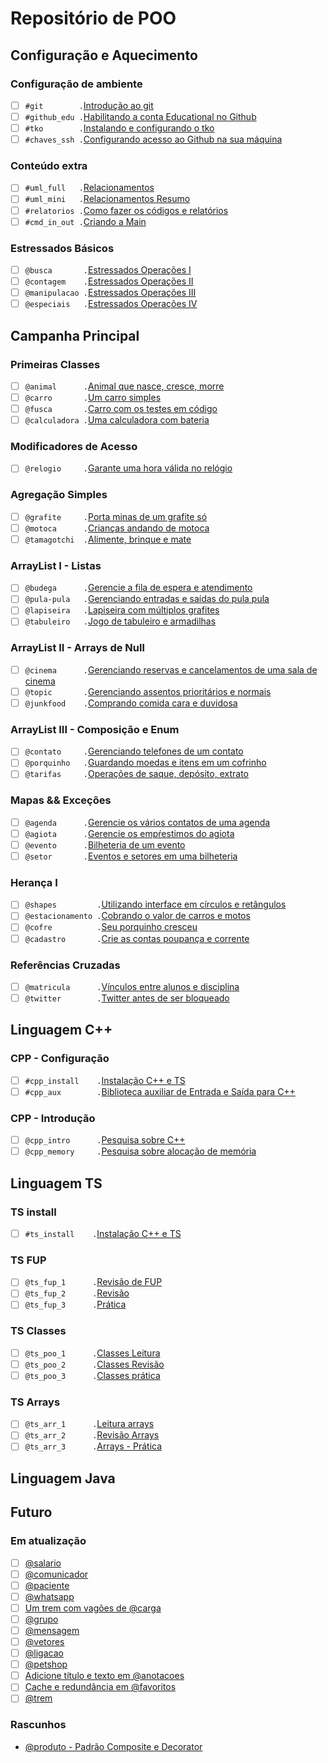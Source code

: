 # Repositório de POO

## Configuração e Aquecimento

### Configuração de ambiente<!-- +xp:0 -->

- [ ] `#git        .`[Introdução ao git](wiki/git/README.md)
- [ ] `#github_edu .`[Habilitando a conta Educational no Github](wiki/git/github.md)
- [ ] `#tko        .`[Instalando e configurando o tko](https://github.com/senapk/tko?tab=readme-ov-file#instala%C3%A7%C3%A3o)
- [ ] `#chaves_ssh .`[Configurando acesso ao Github na sua máquina](wiki/git/chaves.md)

### Conteúdo extra

- [ ] `#uml_full   .`[Relacionamentos](wiki/relacionamento/README.md)
- [ ] `#uml_mini   .`[Relacionamentos Resumo](wiki/uml/README.md)
- [ ] `#relatorios .`[Como fazer os códigos e relatórios](wiki/relatorio/README.md)
- [ ] `#cmd_in_out .`[Criando a Main](wiki/main/README.md)

### Estressados Básicos

- [ ] `@busca       .`[Estressados Operações I](base/busca/Readme.md)
- [ ] `@contagem    .`[Estressados Operações II](base/contagem/Readme.md)
- [ ] `@manipulacao .`[Estressados Operações III](base/manipulacao/Readme.md)
- [ ] `@especiais   .`[Estressados Operações IV](base/especiais/Readme.md)

## Campanha Principal

### Primeiras Classes

- [ ] `@animal      .`[Animal que nasce, cresce, morre](base/animal/Readme.md)
- [ ] `@carro       .`[Um carro simples](base/carro/Readme.md)
- [ ] `@fusca       .`[Carro com os testes em código](base/fusca/Readme.md)
- [ ] `@calculadora .`[Uma calculadora com bateria](base/calculadora/Readme.md)

### Modificadores de Acesso

- [ ] `@relogio     .`[Garante uma hora válida no relógio](base/relogio/Readme.md)

### Agregação Simples

- [ ] `@grafite     .`[Porta minas de um grafite só](base/grafite/Readme.md)
- [ ] `@motoca      .`[Crianças andando de motoca](base/motoca/Readme.md)
- [ ] `@tamagotchi  .`[Alimente, brinque e mate](base/tamagotchi/Readme.md)

### ArrayList I - Listas

- [ ] `@budega      .`[Gerencie a fila de espera e atendimento](base/budega/Readme.md)
- [ ] `@pula-pula   .`[Gerenciando entradas e saídas do pula pula](base/pula-pula/Readme.md)
- [ ] `@lapiseira   .`[Lapiseira com múltiplos grafites](base/lapiseira/Readme.md)
- [ ] `@tabuleiro   .`[Jogo de tabuleiro e armadilhas](base/tabuleiro/Readme.md)

### ArrayList II - Arrays de Null

- [ ] `@cinema      .`[Gerenciando reservas e cancelamentos de uma sala de cinema](base/cinema/Readme.md)
- [ ] `@topic       .`[Gerenciando assentos prioritários e normais](base/topic/Readme.md)
- [ ] `@junkfood    .`[Comprando comida cara e duvidosa](base/junkfood/Readme.md)

### ArrayList III - Composição e Enum

- [ ] `@contato     .`[Gerenciando telefones de um contato](base/contato/Readme.md)
- [ ] `@porquinho   .`[Guardando moedas e itens em um cofrinho](base/porquinho/Readme.md)
- [ ] `@tarifas     .`[Operações de saque, depósito, extrato](base/tarifas/Readme.md)

### Mapas && Exceções

- [ ] `@agenda      .`[Gerencie os vários contatos de uma agenda](base/agenda/Readme.md)
- [ ] `@agiota      .`[Gerencie os empŕestimos do agiota](base/agiota/Readme.md)
- [ ] `@evento      .`[Bilheteria de um evento](base/evento/Readme.md)
- [ ] `@setor       .`[Eventos e setores em uma bilheteria](base/setor/Readme.md)

### Herança I

- [ ] `@shapes         .`[Utilizando interface em círculos e retângulos](base/shapes/Readme.md)
- [ ] `@estacionamento .`[Cobrando o valor de carros e motos](base/estacionamento/Readme.md)
- [ ] `@cofre          .`[Seu porquinho cresceu](base/cofre/Readme.md)
- [ ] `@cadastro       .`[Crie as contas poupança e corrente](base/cadastro/Readme.md)

### Referências Cruzadas

- [ ] `@matricula      .`[Vínculos entre alunos e disciplina](base/matricula/Readme.md)
- [ ] `@twitter        .`[Twitter antes de ser bloqueado](base/twitter/Readme.md)

## Linguagem C++

### CPP - Configuração

- [ ] `#cpp_install    .`[Instalação C++ e TS](wiki/instalacao/cpp.md)
- [ ] `#cpp_aux        .`[Biblioteca auxiliar de Entrada e Saída para C++](https://github.com/senapk/cppaux#requisitos)

### CPP - Introdução

- [ ] `@cpp_intro      .`[Pesquisa sobre C++](wiki/cpp/intro_cpp.md)
- [ ] `@cpp_memory     .`[Pesquisa sobre alocação de memória](wiki/memoria/README.md)

## Linguagem TS

### TS install

- [ ] `#ts_install    .`[Instalação C++ e TS](wiki/instalacao/ts.md)

### TS FUP

- [ ] `@ts_fup_1      .`[Revisão de FUP](typescript/fup_leitura.md)
- [ ] `@ts_fup_2      .`[Revisão](typescript/fup_revisao.md)
- [ ] `@ts_fup_3      .`[Prática](typescript/fup_pratica.md)

### TS Classes

- [ ] `@ts_poo_1      .`[Classes Leitura](typescript/classes_leitura.md)
- [ ] `@ts_poo_2      .`[Classes Revisão](typescript/classes_revisao.md)
- [ ] `@ts_poo_3      .`[Classes prática](typescript/classes_pratica.md)

### TS Arrays

- [ ] `@ts_arr_1      .`[Leitura arrays](typescript/arrays_leitura.md)
- [ ] `@ts_arr_2      .`[Revisão Arrays](typescript/arrays_revisao.md)
- [ ] `@ts_arr_3      .`[Arrays - Prática](typescript/arrays_pratica.md)

## Linguagem Java

## Futuro

### Em atualização

- [ ] [@salario](base/salario/Readme.md)
- [ ] [@comunicador](base/comunicador/Readme.md)
- [ ] [@paciente](base/paciente/Readme.md)
- [ ] [@whatsapp](base/whatsapp/Readme.md)
- [ ] [Um trem com vagões de @carga](base/carga/Readme.md)
- [ ] [@grupo](base/grupo/Readme.md)
- [ ] [@mensagem](base/mensagem/Readme.md)
- [ ] [@vetores](base/vetores/Readme.md)
- [ ] [@ligacao](base/ligacao/Readme.md)
- [ ] [@petshop](base/petshop/Readme.md)
- [ ] [Adicione título e texto em @anotacoes](base/anotacoes/Readme.md)
- [ ] [Cache e redundância em @favoritos](base/favoritos/Readme.md)
- [ ] [@trem](base/trem/Readme.md)

### Rascunhos

- [@produto - Padrão Composite e Decorator](base/produto/Readme.md)